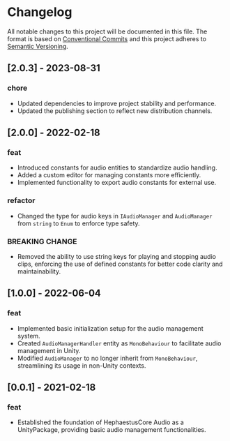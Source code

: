 # Changelog

All notable changes to this project will be documented in this file. The format is based on [Conventional Commits](https://www.conventionalcommits.org/en/v1.0.0/) and this project adheres to [Semantic Versioning](https://semver.org/spec/v2.0.0.html).

## [2.0.3] - 2023-08-31

### chore
- Updated dependencies to improve project stability and performance.
- Updated the publishing section to reflect new distribution channels.

## [2.0.0] - 2022-02-18

### feat
- Introduced constants for audio entities to standardize audio handling.
- Added a custom editor for managing constants more efficiently.
- Implemented functionality to export audio constants for external use.

### refactor
- Changed the type for audio keys in `IAudioManager` and `AudioManager` from `string` to `Enum` to enforce type safety.

### BREAKING CHANGE
- Removed the ability to use string keys for playing and stopping audio clips, enforcing the use of defined constants for better code clarity and maintainability.

## [1.0.0] - 2022-06-04

### feat
- Implemented basic initialization setup for the audio management system.
- Created `AudioManagerHandler` entity as `MonoBehaviour` to facilitate audio management in Unity.
- Modified `AudioManager` to no longer inherit from `MonoBehaviour`, streamlining its usage in non-Unity contexts.

## [0.0.1] - 2021-02-18

### feat
- Established the foundation of HephaestusCore Audio as a UnityPackage, providing basic audio management functionalities.

